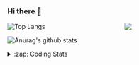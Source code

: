 ### Hi there 👋

<!--
**tao8687/tao8687** is a ✨ _special_ ✨ repository because its `README.md` (this file) appears on your GitHub profile.

Here are some ideas to get you started:

- 🔭 I’m currently working on ...
- 🌱 I’m currently learning ...
- 👯 I’m looking to collaborate on ...
- 🤔 I’m looking for help with ...
- 💬 Ask me about ...
- 📫 How to reach me: ...
- 😄 Pronouns: ...
- ⚡ Fun fact: ...
-->

<img align='right' src="https://media.giphy.com/media/M9gbBd9nbDrOTu1Mqx/giphy.gif" width="240">

  
![Top Langs](https://github-readme-stats.vercel.app/api/top-langs/?username=tao8687&layout=compact&title_color=23238E&text_color=A67D3D)

![Anurag's github stats](https://github-readme-stats.vercel.app/api?username=tao8687&show_icons=true&&text_color=A67D3D&title_color=23238E&show_icons=false&count_private=true&hide=stars)

<details>
  <summary>:zap: Coding Stats</summary>
  <br>
    
<!--START_SECTION:waka-->
![Code Time](http://img.shields.io/badge/Code%20Time-1%2C392%20hrs%2011%20mins-blue)

![Profile Views](http://img.shields.io/badge/Profile%20Views-0-blue)

**🐱 My GitHub Data** 

> 📦 1.5 MB Used in GitHub's Storage 
 > 
> 🏆 350 Contributions in the Year 2023
 > 
> 🚫 Not Opted to Hire
 > 
> 📜 50 Public Repositories 
 > 
> 🔑 23 Private Repositories 
 > 
**I'm an Early 🐤** 

```text
🌞 Morning                1223 commits        █████████████████████░░░░   85.64 % 
🌆 Daytime                84 commits          █░░░░░░░░░░░░░░░░░░░░░░░░   05.88 % 
🌃 Evening                117 commits         ██░░░░░░░░░░░░░░░░░░░░░░░   08.19 % 
🌙 Night                  4 commits           ░░░░░░░░░░░░░░░░░░░░░░░░░   00.28 % 
```
📅 **I'm Most Productive on Wednesday** 

```text
Monday                   206 commits         ████░░░░░░░░░░░░░░░░░░░░░   14.43 % 
Tuesday                  193 commits         ███░░░░░░░░░░░░░░░░░░░░░░   13.52 % 
Wednesday                257 commits         ████░░░░░░░░░░░░░░░░░░░░░   18.00 % 
Thursday                 184 commits         ███░░░░░░░░░░░░░░░░░░░░░░   12.89 % 
Friday                   201 commits         ████░░░░░░░░░░░░░░░░░░░░░   14.08 % 
Saturday                 196 commits         ███░░░░░░░░░░░░░░░░░░░░░░   13.73 % 
Sunday                   191 commits         ███░░░░░░░░░░░░░░░░░░░░░░   13.38 % 
```


📊 **This Week I Spent My Time On** 

```text
🕑︎ Time Zone: Asia/Shanghai

💬 Programming Languages: 
Other                    3 hrs 18 mins       █████████████████░░░░░░░░   67.74 % 
C++                      37 mins             ███░░░░░░░░░░░░░░░░░░░░░░   12.79 % 
Markdown                 27 mins             ██░░░░░░░░░░░░░░░░░░░░░░░   09.27 % 
Python                   26 mins             ██░░░░░░░░░░░░░░░░░░░░░░░   08.90 % 
C                        2 mins              ░░░░░░░░░░░░░░░░░░░░░░░░░   00.83 % 

🔥 Editors: 
VS Code                  4 hrs 53 mins       █████████████████████████   100.00 % 

🐱‍💻 Projects: 
jaka_robot               2 hrs 27 mins       █████████████░░░░░░░░░░░░   50.38 % 
Shuofanghao_robot        51 mins             ████░░░░░░░░░░░░░░░░░░░░░   17.51 % 
R20_urdf                 29 mins             ███░░░░░░░░░░░░░░░░░░░░░░   10.10 % 
ai_code_reader           24 mins             ██░░░░░░░░░░░░░░░░░░░░░░░   08.45 % 
zed-ros-wrapper          14 mins             █░░░░░░░░░░░░░░░░░░░░░░░░   05.02 % 

💻 Operating System: 
Linux                    3 hrs 10 mins       ████████████████░░░░░░░░░   64.90 % 
Windows                  1 hr 42 mins        █████████░░░░░░░░░░░░░░░░   35.10 % 
```

**I Mostly Code in Python** 

```text
Python                   9 repos             ████████░░░░░░░░░░░░░░░░░   30.00 % 
C++                      8 repos             ███████░░░░░░░░░░░░░░░░░░   26.67 % 
JavaScript               2 repos             ██░░░░░░░░░░░░░░░░░░░░░░░   06.67 % 
Batchfile                1 repo              █░░░░░░░░░░░░░░░░░░░░░░░░   03.33 % 
HTML                     1 repo              █░░░░░░░░░░░░░░░░░░░░░░░░   03.33 % 
```



**Timeline**

![Lines of Code chart](https://raw.githubusercontent.com/tao8687/tao8687/master/assets/bar_graph.png)


 Last Updated on 15/12/2023 01:16:02 UTC
<!--END_SECTION:waka-->
</details>
